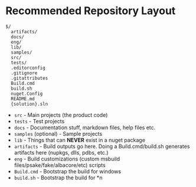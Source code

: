 # Recommended Repository Layout

```
$/
  artifacts/
  docs/
  eng/
  lib/
  samples/
  src/
  tests/
  .editorconfig
  .gitignore
  .gitattributes
  Build.cmd
  build.sh
  nuget.Config
  README.md
  {solution}.sln
```

- `src` - Main projects (the product code)
- `tests` - Test projects
- `docs` - Documentation stuff, markdown files, help files etc.
- `samples` (optional) - Sample projects
- `lib` - Things that can **NEVER** exist in a nuget package
- `artifacts` - Build outputs go here. Doing a Build.cmd/build.sh generates artifacts here (nupkgs, dlls, pdbs, etc.)
- `eng` - Build customizations (custom msbuild files/psake/fake/albacore/etc) scripts
- `Build.cmd` - Bootstrap the build for windows
- `build.sh` - Bootstrap the build for *n
